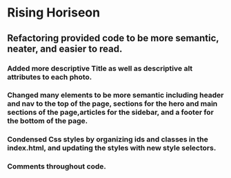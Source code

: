 # Rising Horiseon

## Refactoring provided code to be more semantic, neater, and easier to read.

### Added more descriptive Title as well as descriptive alt attributes to each photo.

### Changed many elements to be more semantic including header and nav to the top of the page, sections for the hero and main sections of the page,articles for the sidebar, and a footer for the bottom of the page.
  
### Condensed Css styles by organizing ids and classes in the index.html, and updating the styles with new style selectors.

### Comments throughout code.

